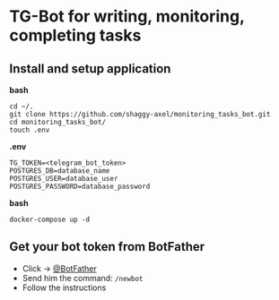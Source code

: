 # TG-Bot for writing, monitoring, completing tasks

## Install and setup application

**bash**
```
cd ~/.
git clone https://github.com/shaggy-axel/monitoring_tasks_bot.git
cd monitoring_tasks_bot/
touch .env
```
**.env**
```
TG_TOKEN=<telegram_bot_token>
POSTGRES_DB=database_name
POSTGRES_USER=database_user
POSTGRES_PASSWORD=database_password
```
**bash**
```
docker-compose up -d
```

## Get your bot token from BotFather
- Click -> [@BotFather](https://t.me/botfather)
- Send him the command:
     `/newbot`
- Follow the instructions
